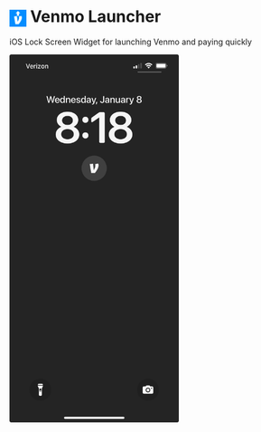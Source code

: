<h1><img align="center" height="30" src="VenmoLauncher/Assets.xcassets/AppIcon.appiconset/appicon.png"> Venmo Launcher</h1>

iOS Lock Screen Widget for launching Venmo and paying quickly

<img src="assets/lockscreen.jpeg" alt="Lock Screen Screenshot" width="300"/>
